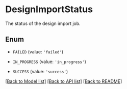 # DesignImportStatus

The status of the design import job.

## Enum

* `FAILED` (value: `'failed'`)

* `IN_PROGRESS` (value: `'in_progress'`)

* `SUCCESS` (value: `'success'`)

[[Back to Model list]](../README.md#documentation-for-models) [[Back to API list]](../README.md#documentation-for-api-endpoints) [[Back to README]](../README.md)


